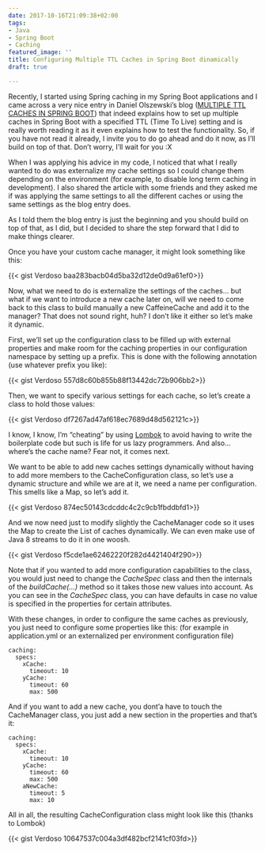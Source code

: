 ```yaml
---
date: 2017-10-16T21:09:38+02:00
tags:
- Java
- Spring Boot
- Caching
featured_image: ''
title: Configuring Multiple TTL Caches in Spring Boot dinamically
draft: true

---
```

Recently, I started using Spring caching in my Spring Boot applications and I came across a very nice entry in Daniel Olszewski’s blog ([MULTIPLE TTL CACHES IN SPRING BOOT](http://dolszewski.com/spring/multiple-ttl-caches-in-spring-boot/)) that indeed explains how to set up multiple caches in Spring Boot with a specified TTL (Time To Live) setting and is really worth reading it as it even explains how to test the functionality. So, if you have not read it already, I invite you to do go ahead and do it now, as I’ll build on top of that. Don’t worry, I’ll wait for you :X

When I was applying his advice in my code, I noticed that what I really wanted to do was externalize my cache settings so I could change them depending on the environment (for example, to disable long term caching in development). I also shared the article with some friends and they asked me if was applying the same settings to all the different caches or using the same settings as the blog entry does.

As I told them the blog entry is just the beginning and you should build on top of that, as I did, but I decided to share the step forward that I did to make things clearer.

Once you have your custom cache manager, it might look something like this:

{{< gist Verdoso baa283bacb04d5ba32d12de0d9a61ef0>}}

Now, what we need to do is externalize the settings of the caches… but what if we want to introduce a new cache later on, will we need to come back to this class to build manually a new CaffeineCache and add it to the manager? That does not sound right, huh? I don’t like it either so let’s make it dynamic.

First, we’ll set up the configuration class to be filled up with external properties and make room for the caching properties in our configuration namespace by setting up a prefix. This is done with the following annotation (use whatever prefix you like):

{{< gist Verdoso 557d8c60b855b88f13442dc72b906bb2>}}

Then, we want to specify various settings for each cache, so let’s create a class to hold those values:

{{< gist Verdoso df7267ad47af618ec7689d48d562121c>}}

I know, I know, I’m “cheating” by using [Lombok](https://projectlombok.org/) to avoid having to write the boilerplate code but such is life for us lazy programmers. And also… where’s the cache name? Fear not, it comes next.

We want to be able to add new caches settings dynamically without having to add more members to the CacheConfiguration class, so let’s use a dynamic structure and while we are at it, we need a name per configuration. This smells like a Map, so let’s add it.

{{< gist Verdoso 874ec50143cdcddc4c2c9cb1fbddbfd1>}}

And we now need just to modify slightly the CacheManager code so it uses the Map to create the List of caches dynamically. We can even make use of Java 8 streams to do it in one woosh.

{{< gist Verdoso f5cde1ae62462220f282d4421404f290>}}

Note that if you wanted to add more configuration capabilities to the class, you would just need to change the _CacheSpec_ class and then the internals of the _buildCache(…)_ method so it takes those new values into account. As you can see in the _CacheSpec_ class, you can have defaults in case no value is specified in the properties for certain attributes.

With these changes, in order to configure the same caches as previously, you just need to configure some properties like this: (for example in application.yml or an externalized per environment configuration file)

    caching:
      specs:
        xCache:
          timeout: 10  
        yCache:
          timeout: 60
          max: 500

And if you want to add a new cache, you dont’a have to touch the CacheManager class, you just add a new section in the properties and that’s it:

    caching:
      specs:
        xCache:
          timeout: 10  
        yCache:
          timeout: 60
          max: 500
        aNewCache:
          timeout: 5
          max: 10

All in all, the resulting CacheConfiguration class might look like this (thanks to Lombok)

{{< gist Verdoso 10647537c004a3df482bcf2141cf03fd>}}